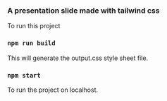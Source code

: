 ### A presentation slide made with tailwind css

To run this project 

### `npm run build`

This will generate the output.css style sheet file.

### `npm start`

To run the project on localhost.
